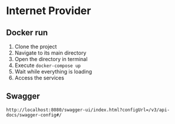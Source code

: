 # Internet Provider

## Docker run

1. Clone the project
2. Navigate to its main directory
3. Open the directory in terminal
5. Execute `docker-compose up`
6. Wait while everything is loading
7. Access the services

## Swagger
`http://localhost:8080/swagger-ui/index.html?configUrl=/v3/api-docs/swagger-config#/`
